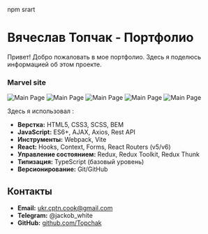 npm srart

# Вячеслав Топчак - Портфолио

Привет! Добро пожаловать в мое портфолио. Здесь я поделюсь информацией об этом проекте.



### Marvel site
<!-- ![ilustration](https://github.com/Topchak/Potrfolio-ShopReact/raw/main/screen-1.jpg) -->
![Main Page](https://github.com/Topchak/React-Marvel/blob/main/public/images/marvelMain.png)
![Main Page](https://github.com/Topchak/React-Marvel/blob/main/public/images/marvelMainloading.png)
![Main Page](https://github.com/Topchak/React-Marvel/blob/main/public/images/marvelCharackter.png)
![Main Page](https://github.com/Topchak/React-Marvel/blob/main/public/images/marvelComics.png)
![Main Page](https://github.com/Topchak/React-Marvel/blob/main/public/images/marvelComicsPage.png)

Здесь я использовал :



- **Верстка:** HTML5, CSS3, SCSS, BEM
- **JavaScript:** ES6+, AJAX, Axios, Rest API
- **Инструменты:** Webpack, Vite
- **React:** Hooks, Context, Forms, React Routers (v5/v6)
- **Управление состоянием:** Redux, Redux Toolkit, Redux Thunk
- **Типизация:** TypeScript (базовый уровень)
- **Версионирование:** Git/GitHub

## Контакты

- **Email:** ukr.cptn.cook@gmail.com
- **Telegram:** @jackob_white
- **GitHub:** [github.com/Topchak](https://github.com/Topchak)


